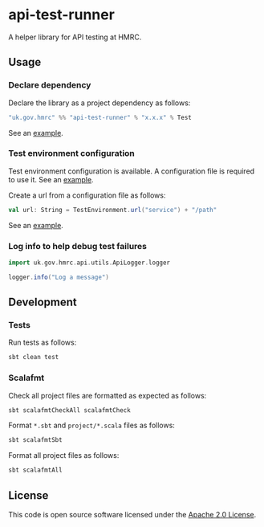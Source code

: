 
# api-test-runner

A helper library for API testing at HMRC.

## Usage

### Declare dependency

Declare the library as a project dependency as follows:

```scala
"uk.gov.hmrc" %% "api-test-runner" % "x.x.x" % Test
```

See an [example](https://github.com/hmrc/platform-example-api-scalatest-tests/blob/main/project/Dependencies.scala).

### Test environment configuration

Test environment configuration is available. A configuration file is required to use it. See an [example](https://github.com/hmrc/platform-example-api-scalatest-tests/blob/main/src/test/resources/application.conf).

Create a url from a configuration file as follows:

```scala
val url: String = TestEnvironment.url("service") + "/path"
```

See an [example](https://github.com/hmrc/platform-example-api-scalatest-tests/blob/main/src/test/scala/uk/gov/hmrc/api/service/IndividualsMatchingService.scala).


### Log info to help debug test failures

```scala
import uk.gov.hmrc.api.utils.ApiLogger.logger

logger.info("Log a message")
```

## Development

### Tests

Run tests as follows:

```bash
sbt clean test
```

### Scalafmt

Check all project files are formatted as expected as follows:

```bash
sbt scalafmtCheckAll scalafmtCheck
```

Format `*.sbt` and `project/*.scala` files as follows:

```bash
sbt scalafmtSbt
```

Format all project files as follows:

```bash
sbt scalafmtAll
```

## License

This code is open source software licensed under the [Apache 2.0 License]("http://www.apache.org/licenses/LICENSE-2.0.html").
